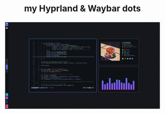 <h1 align="center" hyprland-dots />

my Hyprland &amp; Waybar dots

<p align="center">
  <img src="https://github.com/xfcisco/hyprland-dots/blob/main/banner.png?raw=true" />
</p>
